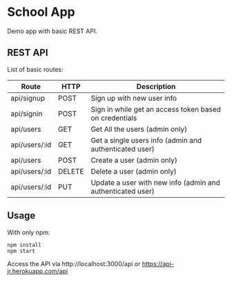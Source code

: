 # School App

Demo app with basic REST API.

## REST API
List of basic routes:

Route | HTTP | Description
----- | ---- | -----------
api/signup | POST | Sign up with new user info
api/signin | POST | Sign in while get an access token based on credentials
api/users | GET | Get All the users (admin only)
api/users/:id | GET | Get a single users info (admin and authenticated user)
api/users | POST | Create a user (admin only)
api/users/:id | DELETE | Delete a user (admin only)
api/users/:id | PUT | Update a user with new info (admin and authenticated user)

## Usage
With only npm:
```
npm install
npm start
```
Access the API via http://localhost:3000/api or https://api-jr.herokuapp.com/api
